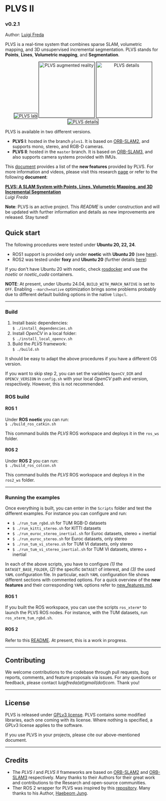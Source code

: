 # PLVS II

### v0.2.1

Author: [Luigi Freda](https://www.luigifreda.com)


PLVS is a real-time system that combines sparse SLAM, volumetric mapping, and 3D unsupervised incremental segmentation. PLVS stands for **Points**, **Lines**, **Volumetric mapping**, and **Segmentation**. 

<p align="center">
<img src="Images/PLVS-lab.png"
alt="PLVS lab" max-width="585" border="1"/> 
<img src="Images/PLVS-ar2.gif"
alt="PLVS augmented reality" height="180" border="1"/> 
<img src="Images/PLVS-details.gif"
alt="PLVS details" height="180" border="1"/> 
<img src="Images/PLVS-Points-Lines-Vol-Seg.png"
alt="PLVS details" max-width="695" border="1"/> 
</p>

PLVS is available in two different versions.
- **PLVS I**: hosted in the branch `plvs1`. It is based on [ORB-SLAM2](https://github.com/raulmur/ORB_SLAM2), and supports mono, stereo, and RGB-D cameras.
- **PLVS II**: hosted in the `master` branch. It is based on [ORB-SLAM3](https://github.com/UZ-SLAMLab/ORB_SLAM3), and also supports camera systems provided with IMUs. 

This [document](./new_features.md) provides a list of the **new features** provided by PLVS. For more information and videos, please visit this research [page](https://www.luigifreda.com/research/plvs-an-open-source-rgb-d-and-stereo-slam-for-volumetric-reconstruction-and-3d-incremental-segmentation/) or refer to the following **document**:

**[PLVS: A SLAM System with Points, Lines, Volumetric Mapping, and 3D Incremental Segmentation](https://arxiv.org/pdf/2309.10896.pdf)**         
*Luigi Freda* 

**Note**: PLVS is an active project. This *README* is under construction and will be updated with further information and details as new improvements are released. Stay tuned!

  
## Quick start 

The following procedures were tested under **Ubuntu 20, 22, 24**. 
- ROS1 support is provided only under **noetic** with **Ubuntu 20** (see [here](#ros-build)).
- ROS2 was tested under **foxy** and **Ubuntu 20** (further details [here](#ros-build)) 

If you don't have Ubuntu 20 with noetic, check [rosdocker](https://github.com/luigifreda/rosdocker) and use the *noetic* or *noetic_cuda* containers.

**NOTE**: At present, under Ubuntu 24.04, `BUILD_WITH_MARCH_NATIVE` is set to `OFF`. Enabling `--march=native` optimization brings some problems probably due to different default building options in the native `libpcl`.

---
### Build

1. Install basic dependencies:      
  `$ ./install_dependencies.sh`        
2. Install *OpenCV* in a local folder:                 
  `$ ./install_local_opencv.sh`         
3. Build the *PLVS* framework:       
  `$ ./build.sh`

It should be easy to adapt the above procedures if you have a different OS version. 

If you want to skip step 2, you can set the variables `OpenCV_DIR` and `OPENCV_VERSION` in `config.sh` with your local *OpenCV* path and version, respectively. However, this is not recommended. 

### ROS build

#### ROS 1

Under **ROS noetic** you can run:        
`$ ./build_ros_catkin.sh`       

This command builds the *PLVS* ROS workspace and deploys it in the `ros_ws` folder.

#### ROS 2

Under **ROS 2** you can run:        
`$ ./build_ros_colcon.sh`       

This command builds the *PLVS* ROS workspace and deploys it in the `ros2_ws` folder.


---
### Running the examples 

Once everything is built, you can enter in the `Scripts` folder and test the different examples. For instance you can configure and run: 
- `$ ./run_tum_rgbd.sh` for TUM RGB-D datasets 
- `$ ./run_kitti_stereo.sh` for KITTI datasets
- `$ ./run_euroc_stereo_inertial.sh` for Euroc datasets, stereo + inertial
- `$ ./run_euroc_stereo.sh` for Euroc datasets, only stereo
- `$ ./run_tum_vi_stereo.sh` for TUM VI datasets, only stereo
- `$ ./run_tum_vi_stereo_inertial.sh` for TUM VI datasets, stereo + inertial

In each of the above scripts, you have to configure *(1)* the `DATASET_BASE_FOLDER`, *(2)* the specific `DATASET` of interest, and *(3)* the used `YAML` configuration file. In particular, each `YAML` configuration file shows different sections with commented options. For a quick overview of the **new features** and their corresponding `YAML` options refer to [new_features.md](./new_features.md).   

#### ROS 1

If you built the ROS workspace, you can use the scripts `ros_xterm*` to launch the PLVS ROS nodes. For instance, with the TUM datasets, run `ros_xterm_tum_rgbd.sh`.

#### ROS 2

Refer to this [README](./Examples/ROS2/PLVS/README.md). At present, this is a work in progress.

---
## Contributing

We welcome contributions to the codebase through pull requests, bug reports, comments, and feature proposals via issues. For any questions or feedback, please contact *luigifreda(at)gmail(dot)com*. Thank you!

---
## License 

PLVS is released under [GPLv3 license](./LICENSE). PLVS contains some modified libraries, each one coming with its license. Where nothing is specified, a GPLv3 license applies to the software.

If you use PLVS in your projects, please cite our above-mentioned document.

---
## Credits  

* The *PLVS I* and *PLVS II* frameworks are based on [ORB-SLAM2](https://github.com/raulmur/ORB_SLAM2) and [ORB-SLAM3](https://github.com/UZ-SLAMLab/ORB_SLAM3) respectively. Many thanks to their Authors for their great work and contributions to the Research and open-source communities. 
* Ther ROS 2 wrapper for PLVS was inspired by this [repository](https://github.com/zang09/ORB_SLAM3_ROS2). Many thanks to his Author, [Haebeom Jung](https://github.com/zang09). 

